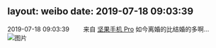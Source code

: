 layout: weibo
date: 2019-07-18 09:03:39
---
2019-07-18 09:03:39  &nbsp;&nbsp;&nbsp;&nbsp;&nbsp;&nbsp; 来自 <a href="http://app.weibo.com/t/feed/Z4AgP" rel="nofollow">坚果手机 Pro</a>
如今离婚的比结婚的多啊…  ​​​
![图片](https://wx1.sinaimg.cn/large/6d2a6003ly1g53pssflpzj20u00u0ae5.jpg)

